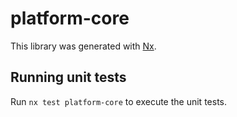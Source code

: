 # platform-core

This library was generated with [Nx](https://nx.dev).

## Running unit tests

Run `nx test platform-core` to execute the unit tests.
